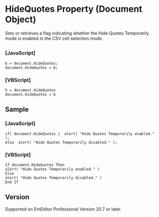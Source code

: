 # HideQuotes Property (Document Object)

Sets or retrieves a flag indicating whether the Hide Quotes Temporarily mode is enabled in the CSV cell selection mode.

## 

### \[JavaScript\]

```
b = document.HideQuotes;
document.HideQuotes = b;
```

### \[VBScript\]

```
b = document.HideQuotes
document.HideQuotes = b
```

## Sample

### \[JavaScript\]

```
if( document.HideQuotes )  alert( "Hide Quotes Temporarily enabled." );
else  alert( "Hide Quotes Temporarily disabled." );
```

### \[VBScript\]

```
If document.HideQuotes Then
alert( "Hide Quotes Temporarily enabled." )
Else
alert( "Hide Quotes Temporarily disabled." )
End If
```

## Version

Supported on EmEditor Professional Version 20.7 or later.
